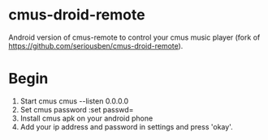 cmus-droid-remote
=================

Android version of cmus-remote to control your cmus music player (fork of https://github.com/seriousben/cmus-droid-remote).

Begin
=====

1. Start cmus 
   cmus --listen 0.0.0.0
2. Set cmus password
  :set passwd=<Your Password>
3. Install cmus apk on your android phone
4. Add your ip address and password in settings and press 'okay'.
